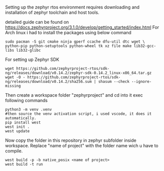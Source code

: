 Setting up the zephyr rtos environment requires downloading and installation of zephyr toolchain and host tools.

detailed guide can be found on https://docs.zephyrproject.org/3.1.0/develop/getting_started/index.html
For Arch linux i had to install the packages using below command
    
    sudo pacman -S git cmake ninja gperf ccache dfu-util dtc wget \
    python-pip python-setuptools python-wheel tk xz file make lib32-gcc-libs lib32-glibc
    
For setting up Zephyr SDK
    
    wget https://github.com/zephyrproject-rtos/sdk-ng/releases/download/v0.14.2/zephyr-sdk-0.14.2_linux-x86_64.tar.gz
    wget -O - https://github.com/zephyrproject-rtos/sdk-ng/releases/download/v0.14.2/sha256.sum | shasum --check --ignore-missing

Then create a workspace folder "zephyrproject" and cd into it
exec following commands
    
    python3 -m venv .venv
    #then source the venv activation script, i used vscode, it does it automatically.
    pip install west
    west init .
    west update
    
Now copy the folder in this repository in zephyr subfolder inside workspace.
Replace "name of project" with the folder name wich u have to compile.
    
    west build -p -b native_posix <name of project>
    west build -t run

